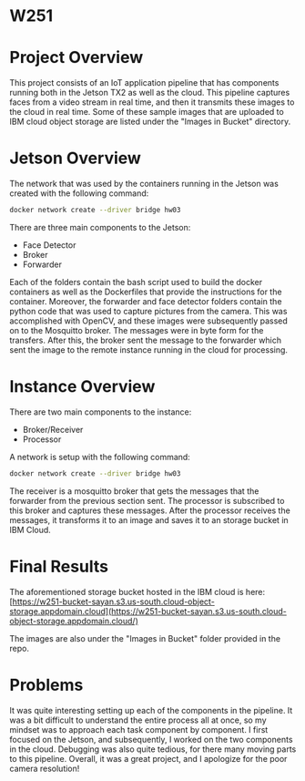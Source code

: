 # W251

# Project Overview

This project consists of an IoT application pipeline that has components running both in the Jetson TX2 as well as the cloud. This pipeline captures faces from a video stream in real time, and then it transmits these images to the cloud in real time. Some of these sample images that are uploaded to IBM cloud object storage are listed under the "Images in Bucket" directory.

# Jetson Overview

The network that was used by the containers running in the Jetson was created with the following command:

```bash
docker network create --driver bridge hw03
```

There are three main components to the Jetson:

* Face Detector
* Broker
* Forwarder

Each of the folders contain the bash script used to build the docker containers as well as the Dockerfiles that provide the instructions for the container.  Moreover, the forwarder and face detector folders contain the python code that was used to capture pictures from the camera.  This was accomplished with OpenCV, and these images were subsequently passed on to the Mosquitto broker.  The messages were in byte form for the transfers.  After this, the broker sent the message to the forwarder which sent the image to the remote instance running in the cloud for processing.  

# Instance Overview

There are two main components to the instance:

* Broker/Receiver
* Processor

A network is setup with the following command:

```bash
docker network create --driver bridge hw03
```

The receiver is a mosquitto broker that gets the messages that the forwarder from the previous section sent.  The processor is subscribed to this broker and captures these messages.  After the processor receives the messages, it transforms it to an image and saves it to an storage bucket in IBM Cloud.

# Final Results

The aforementioned storage bucket hosted in the IBM cloud is here: [https://w251-bucket-sayan.s3.us-south.cloud-object-storage.appdomain.cloud](https://w251-bucket-sayan.s3.us-south.cloud-object-storage.appdomain.cloud/)

The images are also under the "Images in Bucket" folder provided in the repo.  

# Problems

It was quite interesting setting up each of the components in the pipeline.  It was a bit difficult to understand the entire process all at once, so my mindset was to approach each task component by component.  I first focused on the Jetson, and subsequently, I worked on the two components in the cloud.  Debugging was also quite tedious, for there many moving parts to this pipeline.  Overall, it was a great project, and I apologize for the poor camera resolution!

